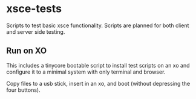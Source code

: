 xsce-tests
==========

Scripts to test basic xsce functionality.  Scripts are planned for both client and server side testing.

Run on XO
---------

This includes a tinycore bootable script to install test scripts on an xo and configure it to a minimal system
with only terminal and browser.

Copy files to a usb stick, insert in an xo, and boot (without depressing the four buttons).
